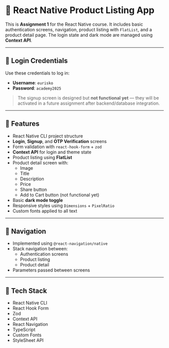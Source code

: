# 🛒 React Native Product Listing App

This is **Assignment 1** for the React Native course. It includes basic authentication screens, navigation, product listing with `FlatList`, and a product detail page. The login state and dark mode are managed using **Context API**.

---

## 🔐 Login Credentials

Use these credentials to log in:

- **Username**: `eurisko`  
- **Password**: `academy2025`

> The signup screen is designed but **not functional yet** — they will be activated in a future assignment after backend/database integration.

---

## 📱 Features

- React Native CLI project structure
- **Login**, **Signup**, and **OTP Verification** screens
- Form validation with `react-hook-form` + `zod`
- **Context API** for login and theme state
- Product listing using **FlatList**
- Product detail screen with:
  - Image
  - Title
  - Description
  - Price
  - Share button
  - Add to Cart button (not functional yet)
- Basic **dark mode toggle**
- Responsive styles using `Dimensions` + `PixelRatio`
- Custom fonts applied to all text

---

## 🧭 Navigation

- Implemented using `@react-navigation/native`
- Stack navigation between:
  - Authentication screens
  - Product listing
  - Product detail
- Parameters passed between screens

---

## 🚀 Tech Stack

- React Native CLI
- React Hook Form
- Zod
- Context API
- React Navigation
- TypeScript
- Custom Fonts
- StyleSheet API
